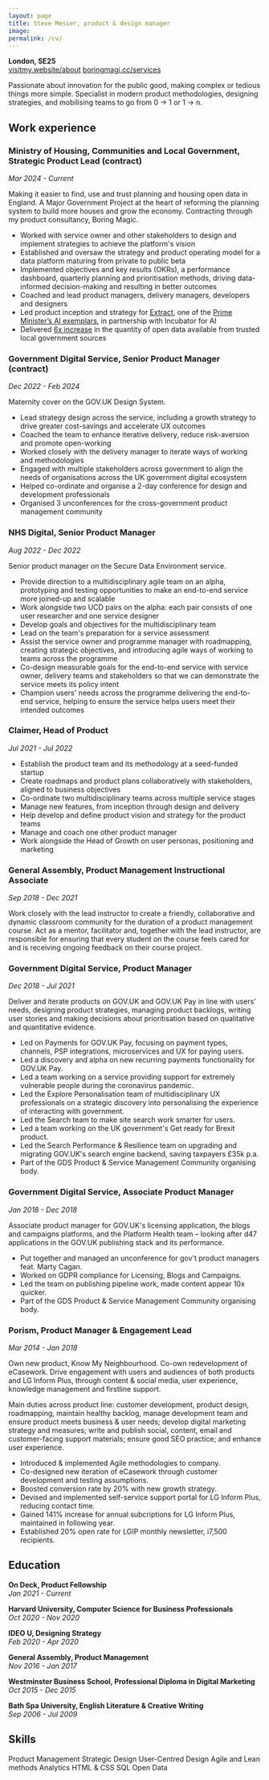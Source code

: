 ```yaml
---
layout: page
title: Steve Messer, product & design manager
image:
permalink: /cv/
---
```


**London, SE25**  
[visitmy.website/about](/about/)
[boringmagi.cc/services](https://boringmagi.cc/services)

Passionate about innovation for the public good, making complex or tedious things more simple. Specialist in modern product methodologies, designing strategies, and mobilising teams to go from 0 → 1 or 1 → n.

## Work experience

### Ministry of Housing, Communities and Local Government, Strategic Product Lead (contract)
*Mar 2024 - Current*

Making it easier to find, use and trust planning and housing open data in England. A Major Government Project at the heart of reforming the planning system to build more houses and grow the economy. Contracting through my product consultancy, Boring Magic.

- Worked with service owner and other stakeholders to design and implement strategies to achieve the platform's vision
- Established and oversaw the strategy and product operating model for a data platform maturing from private to public beta
- Implemented objectives and key results (OKRs), a performance dashboard, quarterly planning and prioritisation methods, driving data-informed decision-making and resulting in better outcomes
- Coached and lead product managers, delivery managers, developers and designers
- Led product inception and strategy for [Extract](https://mhclgdigital.blog.gov.uk/2025/06/12/extract-using-ai-to-unlock-historic-planning-data/), one of the [Prime Minister’s AI exemplars](https://www.gov.uk/government/news/pm-unveils-ai-breakthrough-to-slash-planning-delays-and-help-build-15-million-homes-6-june-2025), in partnership with Incubator for AI
- Delivered [6x increase](https://mhclgdigital.blog.gov.uk/2025/02/07/digital-planning-scaling-the-planning-data-service/#:~:text=Last%20year%20LPAs%20provided%20around%20200%20datasets%20–%20up%20from%20around%2030%20the%20year%20before.%20That’s%20a%20six%20fold%20leap) in the quantity of open data available from trusted local government sources

### Government Digital Service, Senior Product Manager (contract)
*Dec 2022 - Feb 2024*

Maternity cover on the GOV.UK Design System.

- Lead strategy design across the service, including a growth strategy to drive greater cost-savings and accelerate UX outcomes
- Coached the team to enhance iterative delivery, reduce risk-aversion and promote open-working
- Worked closely with the delivery manager to iterate ways of working and methodologies
- Engaged with multiple stakeholders across government to align the needs of organisations across the UK government digital ecosystem
- Helped co-ordinate and organise a 2-day conference for design and development professionals
- Organised 3 unconferences for the cross-government product management community

### NHS Digital, Senior Product Manager
*Aug 2022 - Dec 2022*

Senior product manager on the Secure Data Environment service.

- Provide direction to a multidisciplinary agile team on an alpha, prototyping and testing opportunities to make an end-to-end service more joined-up and scalable
- Work alongside two UCD pairs on the alpha: each pair consists of one user researcher and one service designer
- Develop goals and objectives for the multidisciplinary team
- Lead on the team's preparation for a service assessment
- Assist the service owner and programme manager with roadmapping, creating strategic objectives, and introducing agile ways of working to teams across the programme
- Co-design measurable goals for the end-to-end service with service owner, delivery teams and stakeholders so that we can demonstrate the service meets its policy intent
- Champion users' needs across the programme delivering the end-to-end service, helping to ensure the service helps users meet their intended outcomes

### Claimer, Head of Product
*Jul 2021 - Jul 2022*

- Establish the product team and its methodology at a seed-funded startup
- Create roadmaps and product plans collaboratively with stakeholders, aligned to business objectives
- Co-ordinate two multidisciplinary teams across multiple service stages
- Manage new features, from inception through design and delivery
- Help develop and define product vision and strategy for the product teams
- Manage and coach one other product manager
- Work alongside the Head of Growth on user personas, positioning and marketing

### General Assembly, Product Management Instructional Associate
*Sep 2018 - Dec 2021*

Work closely with the lead instructor to create a friendly, collaborative and dynamic classroom community for the duration of a product management course. Act as a mentor, facilitator and, together with the lead instructor, are responsible for ensuring that every student on the course feels cared for and is receiving ongoing feedback on their course project.

### Government Digital Service, Product Manager
*Dec 2018 - Jul 2021*

Deliver and iterate products on GOV.UK and GOV.UK Pay in line with users' needs, designing product strategies, managing product backlogs, writing user stories and making decisions about prioritisation based on qualitative and quantitative evidence.

- Led on Payments for GOV.UK Pay, focusing on payment types, channels, PSP integrations, microservices and UX for paying users.
- Led a discovery and alpha on new recurring payments functionality for GOV.UK Pay.
- Led a team working on a service providing support for extremely vulnerable people during the coronavirus pandemic.
- Led the Explore Personalisation team of multidisciplinary UX professionals on a strategic discovery into personalising the experience of interacting with government.
- Led the Search team to make site search work smarter for users.
- Led a team working on the UK government's Get ready for Brexit product.
- Led the Search Performance & Resilience team on upgrading and migrating GOV.UK's search engine backend, saving taxpayers £35k p.a.
- Part of the GDS Product & Service Management Community organising body.

### Government Digital Service, Associate Product Manager
*Jan 2018 - Dec 2018*

Associate product manager for GOV.UK's licensing application, the blogs and campaigns platforms, and the Platform Health team – looking after d47 applications in the GOV.UK publishing stack and its performance.

- Put together and managed an unconference for gov't product managers feat. Marty Cagan.
- Worked on GDPR compliance for Licensing, Blogs and Campaigns.
- Led the team on publishing pipeline work, made content appear 10x quicker.
- Part of the GDS Product & Service Management Community organising body.

### Porism, Product Manager & Engagement Lead
*Mar 2014 - Jan 2018*

Own new product, Know My Neighbourhood. Co-own redevelopment of eCasework. Drive engagement with users and audiences of both products and LG Inform Plus, through content & social media, user experience, knowledge management and firstline support.

Main duties across product line: customer development, product design, roadmapping, maintain healthy backlog, manage development team and ensure product meets business & user needs; develop digital marketing strategy and measures; write and publish social, content, email and customer-facing support materials; ensure good SEO practice; and enhance user experience.

- Introduced & implemented Agile methodologies to company.
- Co-designed new iteration of eCasework through customer development and testing assumptions.
- Boosted conversion rate by 20% with new growth strategy.
- Devised and implemented self-service support portal for LG Inform Plus, reducing contact time.
- Gained 141% increase for annual subcriptions for LG Inform Plus, maintained in following year.
- Established 20% open rate for LGIP monthly newsletter, i7,500 recipients.

## Education

**On Deck, Product Fellowship**  
*Jan 2021 - Current*

**Harvard University, Computer Science for Business Professionals**  
*Oct 2020 - Nov 2020*

**IDEO U, Designing Strategy**  
*Feb 2020 - Apr 2020*

**General Assembly, Product Management**  
*Nov 2016 - Jan 2017*

**Westminster Business School, Professional Diploma in Digital Marketing**  
*Oct 2015 - Dec 2015*

**Bath Spa University, English Literature & Creative Writing**  
*Sep 2006 - Jul 2009*

## Skills

<span id="tag">Product Management</span>
<span id="tag">Strategic Design</span>
<span id="tag">User-Centred Design</span>
<span id="tag">Agile and Lean methods</span>
<span id="tag">Analytics</span>
<span id="tag">HTML & CSS</span>
<span id="tag">SQL</span>
<span id="tag">Open Data</span>